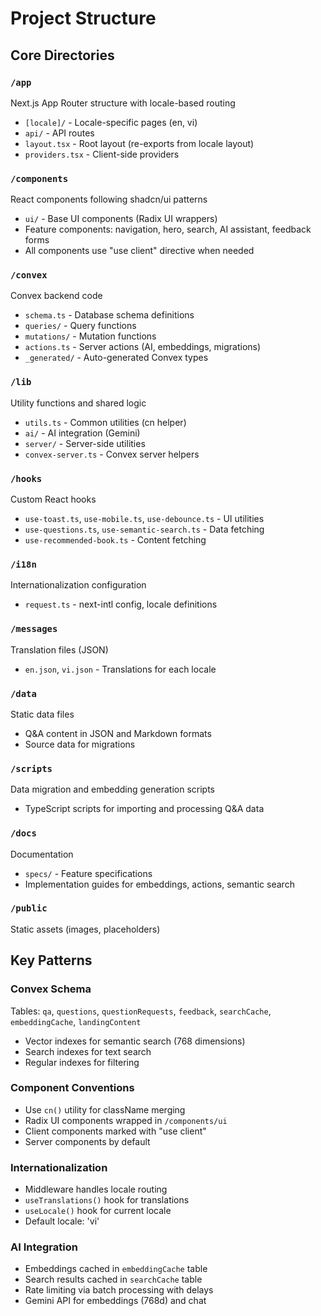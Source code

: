 # Project Structure

## Core Directories

### `/app`
Next.js App Router structure with locale-based routing
- `[locale]/` - Locale-specific pages (en, vi)
- `api/` - API routes
- `layout.tsx` - Root layout (re-exports from locale layout)
- `providers.tsx` - Client-side providers

### `/components`
React components following shadcn/ui patterns
- `ui/` - Base UI components (Radix UI wrappers)
- Feature components: navigation, hero, search, AI assistant, feedback forms
- All components use "use client" directive when needed

### `/convex`
Convex backend code
- `schema.ts` - Database schema definitions
- `queries/` - Query functions
- `mutations/` - Mutation functions
- `actions.ts` - Server actions (AI, embeddings, migrations)
- `_generated/` - Auto-generated Convex types

### `/lib`
Utility functions and shared logic
- `utils.ts` - Common utilities (cn helper)
- `ai/` - AI integration (Gemini)
- `server/` - Server-side utilities
- `convex-server.ts` - Convex server helpers

### `/hooks`
Custom React hooks
- `use-toast.ts`, `use-mobile.ts`, `use-debounce.ts` - UI utilities
- `use-questions.ts`, `use-semantic-search.ts` - Data fetching
- `use-recommended-book.ts` - Content fetching

### `/i18n`
Internationalization configuration
- `request.ts` - next-intl config, locale definitions

### `/messages`
Translation files (JSON)
- `en.json`, `vi.json` - Translations for each locale

### `/data`
Static data files
- Q&A content in JSON and Markdown formats
- Source data for migrations

### `/scripts`
Data migration and embedding generation scripts
- TypeScript scripts for importing and processing Q&A data

### `/docs`
Documentation
- `specs/` - Feature specifications
- Implementation guides for embeddings, actions, semantic search

### `/public`
Static assets (images, placeholders)

## Key Patterns

### Convex Schema
Tables: `qa`, `questions`, `questionRequests`, `feedback`, `searchCache`, `embeddingCache`, `landingContent`
- Vector indexes for semantic search (768 dimensions)
- Search indexes for text search
- Regular indexes for filtering

### Component Conventions
- Use `cn()` utility for className merging
- Radix UI components wrapped in `/components/ui`
- Client components marked with "use client"
- Server components by default

### Internationalization
- Middleware handles locale routing
- `useTranslations()` hook for translations
- `useLocale()` hook for current locale
- Default locale: 'vi'

### AI Integration
- Embeddings cached in `embeddingCache` table
- Search results cached in `searchCache` table
- Rate limiting via batch processing with delays
- Gemini API for embeddings (768d) and chat
